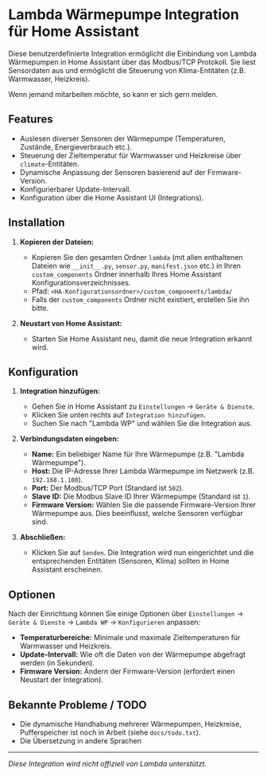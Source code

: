 # Lambda Wärmepumpe Integration für Home Assistant

Diese benutzerdefinierte Integration ermöglicht die Einbindung von Lambda Wärmepumpen in Home Assistant über das Modbus/TCP Protokoll. Sie liest Sensordaten aus und ermöglicht die Steuerung von Klima-Entitäten (z.B. Warmwasser, Heizkreis).

Wenn jemand mitarbeiten möchte, so kann er sich gern melden.

## Features

*   Auslesen diverser Sensoren der Wärmepumpe (Temperaturen, Zustände, Energieverbrauch etc.).
*   Steuerung der Zieltemperatur für Warmwasser und Heizkreise über `climate`-Entitäten.
*   Dynamische Anpassung der Sensoren basierend auf der Firmware-Version.
*   Konfigurierbarer Update-Intervall.
*   Konfiguration über die Home Assistant UI (Integrations).

## Installation

1.  **Kopieren der Dateien:**
    *   Kopieren Sie den gesamten Ordner `lambda` (mit allen enthaltenen Dateien wie `__init__.py`, `sensor.py`, `manifest.json` etc.) in Ihren `custom_components` Ordner innerhalb Ihres Home Assistant Konfigurationsverzeichnisses.
    *   Pfad: `<HA-Konfigurationsordner>/custom_components/lambda/`
    *   Falls der `custom_components` Ordner nicht existiert, erstellen Sie ihn bitte.

2.  **Neustart von Home Assistant:**
    *   Starten Sie Home Assistant neu, damit die neue Integration erkannt wird.

## Konfiguration

1.  **Integration hinzufügen:**
    *   Gehen Sie in Home Assistant zu `Einstellungen` -> `Geräte & Dienste`.
    *   Klicken Sie unten rechts auf `Integration hinzufügen`.
    *   Suchen Sie nach "Lambda WP" und wählen Sie die Integration aus.

2.  **Verbindungsdaten eingeben:**
    *   **Name:** Ein beliebiger Name für Ihre Wärmepumpe (z.B. "Lambda Wärmepumpe").
    *   **Host:** Die IP-Adresse Ihrer Lambda Wärmepumpe im Netzwerk (z.B. `192.168.1.100`).
    *   **Port:** Der Modbus/TCP Port (Standard ist `502`).
    *   **Slave ID:** Die Modbus Slave ID Ihrer Wärmepumpe (Standard ist `1`).
    *   **Firmware Version:** Wählen Sie die passende Firmware-Version Ihrer Wärmepumpe aus. Dies beeinflusst, welche Sensoren verfügbar sind.

3.  **Abschließen:**
    *   Klicken Sie auf `Senden`. Die Integration wird nun eingerichtet und die entsprechenden Entitäten (Sensoren, Klima) sollten in Home Assistant erscheinen.

## Optionen

Nach der Einrichtung können Sie einige Optionen über `Einstellungen` -> `Geräte & Dienste` -> `Lambda WP` -> `Konfigurieren` anpassen:

*   **Temperaturbereiche:** Minimale und maximale Zieltemperaturen für Warmwasser und Heizkreis.
*   **Update-Intervall:** Wie oft die Daten von der Wärmepumpe abgefragt werden (in Sekunden).
*   **Firmware Version:** Ändern der Firmware-Version (erfordert einen Neustart der Integration).

## Bekannte Probleme / TODO

*   Die dynamische Handhabung mehrerer Wärmepumpen, Heizkreise, Pufferspeicher ist noch in Arbeit (siehe `docs/todo.txt`).
*   Die Übersetzung in andere Sprachen

---

*Diese Integration wird nicht offiziell von Lambda unterstützt.* 

